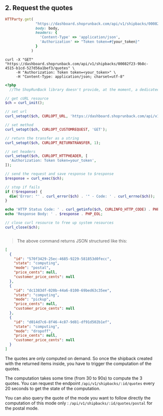 ## 2. Request the quotes

```ruby
HTTParty.get(
              "https://dashboard.shoprunback.com/api/v1/shipbacks/00082f23-9b8c-4515-b1cd-527d56a1bef3/quotes",
              body: body,
              headers: {
                'Content-Type' => 'application/json',
                'Authorization' => "Token token=#{your_token}"
              }
            )

```


```shell
curl -X "GET" "https://dashboard.shoprunback.com/api/v1/shipbacks/00082f23-9b8c-4515-b1cd-527d56a1bef3/quotes" \
     -H "Authorization: Token token=<your_token>" \
     -H "Content-Type: application/json; charset=utf-8"
```

```php
<?php
  //The ShopRunBack library doesn't provide, at the moment, a dedicated method for that

// get cURL resource
$ch = curl_init();

// set url
curl_setopt($ch, CURLOPT_URL, 'https://dashboard.shoprunback.com/api/v1/shipbacks/00082f23-9b8c-4515-b1cd-527d56a1bef3/quotes');

// set method
curl_setopt($ch, CURLOPT_CUSTOMREQUEST, 'GET');

// return the transfer as a string
curl_setopt($ch, CURLOPT_RETURNTRANSFER, 1);

// set headers
curl_setopt($ch, CURLOPT_HTTPHEADER, [
  'Authorization: Token token=your_token',
]);

// send the request and save response to $response
$response = curl_exec($ch);

// stop if fails
if (!$response) {
  die('Error: "' . curl_error($ch) . '" - Code: ' . curl_errno($ch));
}

echo 'HTTP Status Code: ' . curl_getinfo($ch, CURLINFO_HTTP_CODE) . PHP_EOL;
echo 'Response Body: ' . $response . PHP_EOL;

// close curl resource to free up system resources
curl_close($ch);



```

> The above command returns JSON structured like this:

```json
[
  {
    "id": "570f3429-25ec-4685-9229-581853d0fecc",
    "state": "computing",
    "mode": "postal",
    "price_cents": null,
    "customer_price_cents": null
  },
  {
    "id": "dc1383df-020b-44a6-8100-69bed63c35ee",
    "state": "computing",
    "mode": "pickup",
    "price_cents": null,
    "customer_price_cents": null
  },
  {
    "id": "d014d7c6-8f46-4c87-9d81-df91d502b1ef",
    "state": "computing",
    "mode": "dropoff",
    "price_cents": null,
    "customer_price_cents": null
  }
]

```


The quotes are only computed on demand. So once the shipback created with the returned items inside, you have to trigger the computation of the quotes.

The computation takes some time (from 30 to 90s) to compute the 3 quotes. You can request the endpoint `/api/v1/shipbacks/:id/quotes` every 20 seconds to get the state of the computation.

You can also query the quote of the mode you want to follow directly the computation of this mode only : `/api/v1/shipbacks/:id/quotes/postal` for the postal mode.


